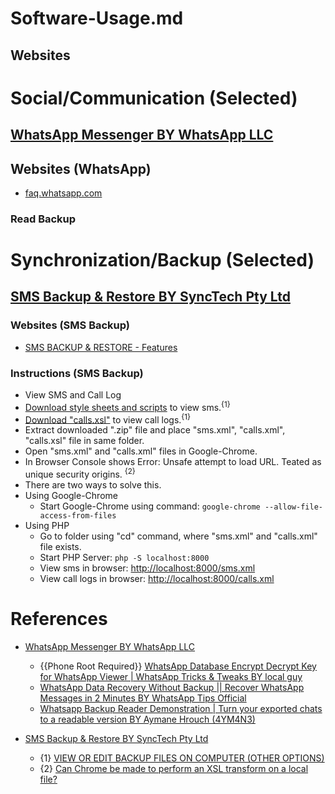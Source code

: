 # Software-Usage.md

## Websites

# Social/Communication (Selected)

## [WhatsApp Messenger BY WhatsApp LLC](https://play.google.com/store/apps/details?id=com.whatsapp)

## Websites (WhatsApp)
* [faq.whatsapp.com](https://faq.whatsapp.com/)

### Read Backup

# Synchronization/Backup (Selected)

## [SMS Backup & Restore BY SyncTech Pty Ltd](https://play.google.com/store/apps/details?id=com.riteshsahu.SMSBackupRestore)

### Websites (SMS Backup)
* [SMS BACKUP & RESTORE - Features](https://www.synctech.com.au/sms-backup-restore/)

### Instructions (SMS Backup)
* View SMS and Call Log
* [Download style sheets and scripts](https://synctech.com.au/wp-content/uploads/2017/12/SMS_BR_XSL.zip) to view sms.<sup>{1}</sup>
* [Download "calls.xsl"](https://www.synctech.com.au/wp-content/uploads/2017/12/calls.xsl) to view call logs.<sup>{1}</sup>
* Extract downloaded ".zip" file and place "sms.xml", "calls.xml", "calls.xsl" file in same folder.
* Open "sms.xml" and "calls.xml" files in Google-Chrome.
* In Browser Console shows Error: Unsafe attempt to load URL. Teated as unique security origins. <sup>{2}</sup>
* There are two ways to solve this.
* Using Google-Chrome
  * Start Google-Chrome using command: `google-chrome --allow-file-access-from-files`
* Using PHP
  * Go to folder using "cd" command, where "sms.xml" and "calls.xml" file exists.
  * Start PHP Server: `php -S localhost:8000`
  * View sms in browser: [http://localhost:8000/sms.xml](http://localhost:8000/sms.xml)
  * View call logs in browser: [http://localhost:8000/calls.xml](http://localhost:8000/calls.xml)

# References

* [WhatsApp Messenger BY WhatsApp LLC](https://play.google.com/store/apps/details?id=com.whatsapp)
  * {{Phone Root Required}}  [WhatsApp Database Encrypt Decrypt Key for WhatsApp Viewer | WhatsApp Tricks & Tweaks BY local guy](https://www.youtube.com/watch?v=bXZuYQ6gdM0)
  * [WhatsApp Data Recovery Without Backup || Recover WhatsApp Messages in 2 Minutes BY WhatsApp Tips Official](https://www.youtube.com/watch?v=4euB702pX-g)
  * [Whatsapp Backup Reader Demonstration | Turn your exported chats to a readable version BY Aymane Hrouch (4YM4N3)](https://www.youtube.com/watch?v=bcFvHOYVUHk)

* [SMS Backup & Restore BY SyncTech Pty Ltd](https://play.google.com/store/apps/details?id=com.riteshsahu.SMSBackupRestore)
  * {1} [VIEW OR EDIT BACKUP FILES ON COMPUTER (OTHER OPTIONS)](https://www.synctech.com.au/sms-backup-restore/view-or-edit-backup-files-on-computer/)
  * {2} [Can Chrome be made to perform an XSL transform on a local file?](https://stackoverflow.com/questions/3828898/can-chrome-be-made-to-perform-an-xsl-transform-on-a-local-file)
